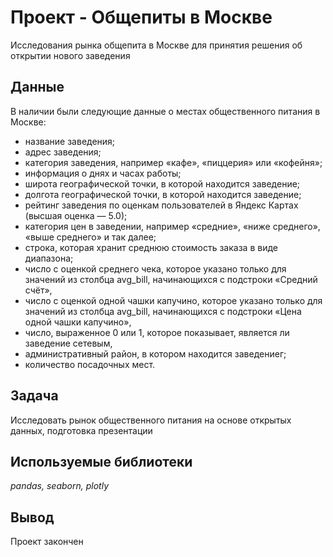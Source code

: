 # Проект - Общепиты в Москве
Исследования рынка общепита в Москве для принятия решения об открытии нового заведения


## Данные

В наличии были следующие данные о местах общественного питания в Москве:
- название заведения;
- адрес заведения;
- категория заведения, например «кафе», «пиццерия» или «кофейня»;
- информация о днях и часах работы;
- широта географической точки, в которой находится заведение;
- долгота географической точки, в которой находится заведение;
- рейтинг заведения по оценкам пользователей в Яндекс Картах (высшая оценка — 5.0);
- категория цен в заведении, например «средние», «ниже среднего», «выше среднего» и так далее;
- строка, которая хранит среднюю стоимость заказа в виде диапазона;
- число с оценкой среднего чека, которое указано только для значений из столбца avg_bill, начинающихся с подстроки «Средний счёт»,
- число с оценкой одной чашки капучино, которое указано только для значений из столбца avg_bill, начинающихся с подстроки «Цена одной чашки капучино»,
- число, выраженное 0 или 1, которое показывает, является ли заведение сетевым,
- административный район, в котором находится заведениег;
- количество посадочных мест.

## Задача

Исследовать рынок общественного питания на основе открытых данных, подготовка презентации

## Используемые библиотеки
*pandas, seaborn, plotly*

## Вывод
Проект закончен

